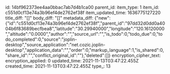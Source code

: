 id: 14bf962373ee4aa0bbac7ab7d4b1ca00
parent_id: 
item_type: 1
item_id: c551d0cf13e74a3b96ef4de2762ef38f
item_updated_time: 1636775127220
title_diff: "[]"
body_diff: "[]"
metadata_diff: {"new":{"id":"c551d0cf13e74a3b96ef4de2762ef38f","parent_id":"97dd32d0dd0a4004b6f83689becfbea8","latitude":"30.29940000","longitude":"120.16120000","altitude":"0.0000","author":"","source_url":"","is_todo":0,"todo_due":0,"todo_completed":0,"source":"joplin-desktop","source_application":"net.cozic.joplin-desktop","application_data":"","order":0,"markup_language":1,"is_shared":0,"share_id":"","conflict_original_id":""},"deleted":[]}
encryption_cipher_text: 
encryption_applied: 0
updated_time: 2021-11-13T03:47:22.455Z
created_time: 2021-11-13T03:47:22.455Z
type_: 13